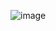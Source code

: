 ![image](https://github.com/omerrmanav/spring-boot/assets/129552867/e7e5a403-abab-4770-9c9d-c8836a07ee32)
